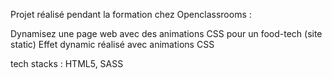 Projet réalisé pendant la formation chez Openclassrooms : 

Dynamisez une page web avec des animations CSS pour un food-tech (site static)
Effet dynamic réalisé avec animations CSS 

tech stacks : HTML5, SASS
